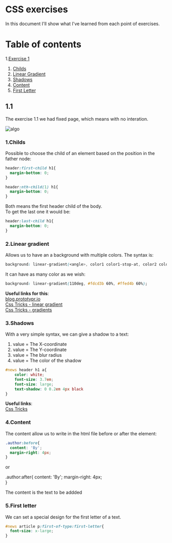 # CSS exercises

In this document I'll show what I've learned from each point of exercises.  

# Table of contents 

1.[Exercise 1](#11)  
   1. [Childs](#1childs)
   2. [Linear Gradient](#2linear-gradient) 
   3. [Shadows](#3shadows) 
   4. [Content](#4content)
   5. [First Letter](#5first-letter)

## 1.1

The exercise 1.1 we had fixed page, which means with no interation.  

![algo](/CSS/GIF.gif)

### 1.Childs

Possible to choose the child of an element based on the position in the father node: 

```css
header:first-child h1{
  margin-bottom: 0;
}
```

```css
header:nth-child(1) h1{
  margin-bottom: 0;
}

```

Both means the first header child of the body.  
To get the last one it would be: 

```css  
header:last-child h1{
  margin-bottom: 0;
}
```
### 2.Linear gradient 

Allows us to have an a background with multiple colors. The syntax is: 

```css
background: linear-gradient(<angle>, color1 color1-stop-at, color2 color2-start-at);
```

It can have as many color as we wish:

```css
background: linear-gradient(110deg, #fdcd3b 60%, #ffed4b 60%);
```
__Useful links for this__:  
[blog.prototypr.io](https://blog.prototypr.io/css-only-multi-color-backgrounds-4d96a5569a20)  
[Css Tricks - linear gradient](https://css-tricks.com/snippets/css/css-linear-gradient/)  
[Css Tricks - gradients](https://css-tricks.com/css3-gradients/)  

### 3.Shadows 

With a very simple syntax, we can give a shadow to a text: 

1. value = The X-coordinate  
2. value = The Y-coordinate  
3. value = The blur radius  
4. value = The color of the shadow  

```css
#news header h1 a{
    color: white;
    font-size: 3.7em; 
    font-size: large;
    text-shadow: 0 0.2em 4px black
}
```


__Useful links__:  
[Css Tricks](https://css-tricks.com/almanac/properties/t/text-shadow/) 

### 4.Content 

The content allow us to write in the html file before or after the element: 

```css
.author:before{
  content: 'By';
  margin-right: 4px;  
}
```
or

.author:after{
  content: 'By';
  margin-right: 4px;  
}

The content is the text to be addded 


### 5.First letter

We can set a special design for the first letter of a text. 

```css
#news article p:first-of-type:first-letter{
  font-size: x-large; 
}
```
